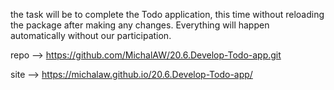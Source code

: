 
the task will be to complete the Todo application, this time without reloading the package after making any changes. Everything will happen automatically without our participation.

repo --> https://github.com/MichalAW/20.6.Develop-Todo-app.git

site --> https://michalaw.github.io/20.6.Develop-Todo-app/

